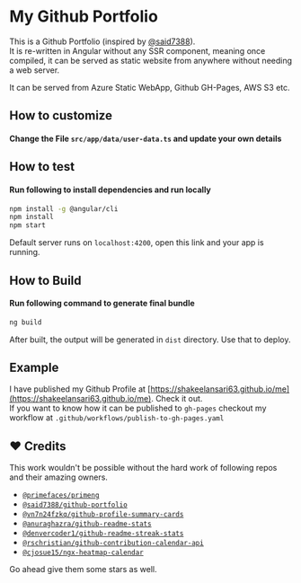# My Github Portfolio

This is a Github Portfolio (inspired by [@said7388](https://github.com/said7388/github-portfolio)).  
It is re-written in Angular without any SSR component, meaning once compiled, it can be served as static website from anywhere without needing a web server.

It can be served from Azure Static WebApp, Github GH-Pages, AWS S3 etc.

## How to customize

#### Change the File `src/app/data/user-data.ts` and update your own details

## How to test

#### Run following to install dependencies and run locally

```bash
npm install -g @angular/cli
npm install
npm start
```

Default server runs on `localhost:4200`, open this link and your app is running.

## How to Build

#### Run following command to generate final bundle

```bash
ng build
```

After built, the output will be generated in `dist` directory. Use that to deploy.

## Example

I have published my Github Profile at [https://shakeelansari63.github.io/me](https://shakeelansari63.github.io/me). Check it out.  
If you want to know how it can be published to `gh-pages` checkout my workflow at `.github/workflows/publish-to-gh-pages.yaml`

## ❤️ Credits

This work wouldn't be possible without the hard work of following repos and their amazing owners.

- [`@primefaces/primeng`](https://github.com/primefaces/primeng)
- [`@said7388/github-portfolio`](https://github.com/said7388/github-portfolio)
- [`@vn7n24fzkq/github-profile-summary-cards`](https://github.com/vn7n24fzkq/github-profile-summary-cards)
- [`@anuraghazra/github-readme-stats`](https://github.com/anuraghazra/github-readme-stats)
- [`@denvercoder1/github-readme-streak-stats`](https://github.com/denvercoder1/github-readme-streak-stats)
- [`@rschristian/github-contribution-calendar-api`](https://github.com/rschristian/github-contribution-calendar-api)
- [`@cjosue15/ngx-heatmap-calendar`](https://github.com/cjosue15/ngx-heatmap-calendar)

Go ahead give them some stars as well.
